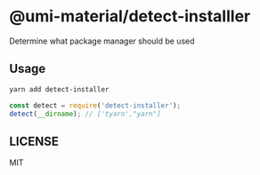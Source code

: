 # @umi-material/detect-installler

Determine what package manager should be used

## Usage

```sh
yarn add detect-installer
```

```js
const detect = require('detect-installer');
detect(__dirname); // ['tyarn',"yarn"]
```

## LICENSE

MIT
